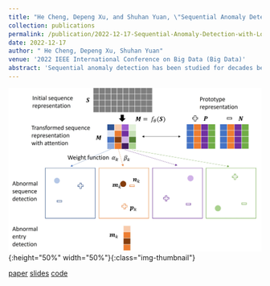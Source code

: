 ```yaml
---
title: "He Cheng, Depeng Xu, and Shuhan Yuan, \"Sequential Anomaly Detection with Local and Global Explanations\". "
collection: publications
permalink: /publication/2022-12-17-Sequential-Anomaly-Detection-with-Local-and-Global-Explanations
date: 2022-12-17
author: " He Cheng, Depeng Xu, Shuhan Yuan"
venue: '2022 IEEE International Conference on Big Data (Big Data)'
abstract: 'Sequential anomaly detection has been studied for decades because of its wide spectrum of applications and obtained significant improvement in recent years by utilizing deep learning techniques. As an increasing number of anomaly detection models are applied to high-stake tasks involving human beings, it is critical to understand the reasons why the samples are labeled as anomalies. In this work, we propose a Globally and Locally Explainable Anomaly Detection (GLEAD) framework targeting sequential data. Especially, considering that the anomalies are usually diverse, we make use of the multi-head self-attention techniques to derive representations for sequences as well as prototypes, which capture a variety of patterns in anomalies. The attention mechanism highlights the abnormal entries with high attention weights in the abnormal sequences for the local explanation. Moreover, the prototypes of anomalies encoding the common patterns of abnormal sequences are derived to achieve the global explanation. Experimental results on two sequential anomaly detection datasets show that our approach can detect abnormal sequences and provide local and global explanations.'
---
```

![](/images/GLEAD.jpg){:height="50%" width="50%"}{:class="img-thumbnail"}


[paper](http://ieeexplore.ieee.org/abstract/document/10020990)
[slides](http://academicpages.github.io/files/paper1.pdf)
[code](http://academicpages.github.io/files/paper1.pdf)
